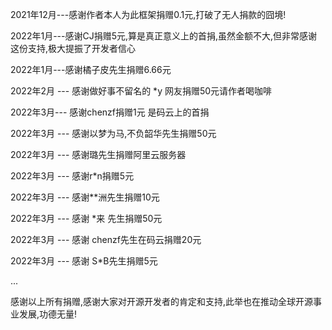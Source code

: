 2021年12月---感谢作者本人为此框架捐赠0.1元,打破了无人捐款的囧境!

2022年1月---感谢CJ捐赠5元,算是真正意义上的首捐,虽然金额不大,但非常感谢这份支持,极大提振了开发者信心

2022年1月---感谢橘子皮先生捐赠6.66元

2022年2月 --- 感谢做好事不留名的 *y 网友捐赠50元请作者喝咖啡

2022年3月--- 感谢chenzf捐赠1元 是码云上的首捐 

2022年3月 --- 感谢以梦为马,不负韶华先生捐赠50元

2022年3月 --- 感谢璐先生捐赠阿里云服务器

2022年3月 --- 感谢r*n捐赠5元

2022年3月 --- 感谢**洲先生捐赠10元

2022年3月 --- 感谢 *来 先生捐赠50元

2022年3月 --- 感谢 chenzf先生在码云捐赠20元

2022年3月 --- 感谢 S*B先生捐赠5元

...

感谢以上所有捐赠,感谢大家对开源开发者的肯定和支持,此举也在推动全球开源事业发展,功德无量!
